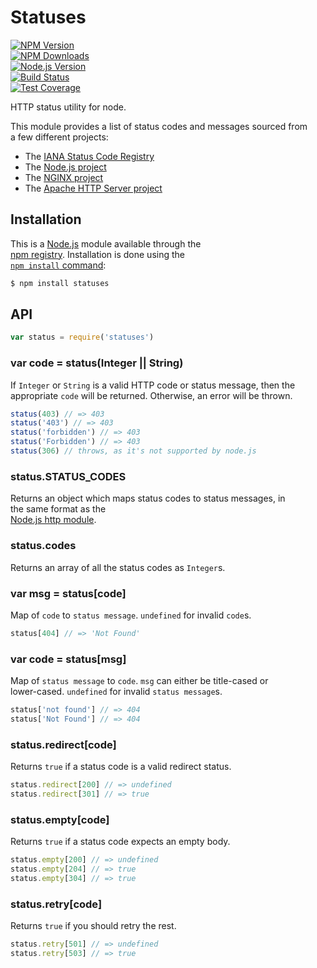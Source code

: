 # Statuses  
  
[![NPM Version][npm-image]][npm-url]  
[![NPM Downloads][downloads-image]][downloads-url]  
[![Node.js Version][node-version-image]][node-version-url]  
[![Build Status][travis-image]][travis-url]  
[![Test Coverage][coveralls-image]][coveralls-url]  
  
HTTP status utility for node.  
  
This module provides a list of status codes and messages sourced from  
a few different projects:  
  
  * The [IANA Status Code Registry](https://www.iana.org/assignments/http-status-codes/http-status-codes.xhtml)  
  * The [Node.js project](https://nodejs.org/)  
  * The [NGINX project](https://www.nginx.com/)  
  * The [Apache HTTP Server project](https://httpd.apache.org/)  
  
## Installation  
  
This is a [Node.js](https://nodejs.org/en/) module available through the  
[npm registry](https://www.npmjs.com/). Installation is done using the  
[`npm install` command](https://docs.npmjs.com/getting-started/installing-npm-packages-locally):  
  
```sh  
$ npm install statuses  
```  
  
## API  
  
<!-- eslint-disable no-unused-vars -->  
  
```js  
var status = require('statuses')  
```  
  
### var code = status(Integer || String)  
  
If `Integer` or `String` is a valid HTTP code or status message, then the  
appropriate `code` will be returned. Otherwise, an error will be thrown.  
  
<!-- eslint-disable no-undef -->  
  
```js  
status(403) // => 403  
status('403') // => 403  
status('forbidden') // => 403  
status('Forbidden') // => 403  
status(306) // throws, as it's not supported by node.js  
```  
  
### status.STATUS_CODES  
  
Returns an object which maps status codes to status messages, in  
the same format as the  
[Node.js http module](https://nodejs.org/dist/latest/docs/api/http.html#http_http_status_codes).  
  
### status.codes  
  
Returns an array of all the status codes as `Integer`s.  
  
### var msg = status[code]  
  
Map of `code` to `status message`. `undefined` for invalid `code`s.  
  
<!-- eslint-disable no-undef, no-unused-expressions -->  
  
```js  
status[404] // => 'Not Found'  
```  
  
### var code = status[msg]  
  
Map of `status message` to `code`. `msg` can either be title-cased or  
lower-cased. `undefined` for invalid `status message`s.  
  
<!-- eslint-disable no-undef, no-unused-expressions -->  
  
```js  
status['not found'] // => 404  
status['Not Found'] // => 404  
```  
  
### status.redirect[code]  
  
Returns `true` if a status code is a valid redirect status.  
  
<!-- eslint-disable no-undef, no-unused-expressions -->  
  
```js  
status.redirect[200] // => undefined  
status.redirect[301] // => true  
```  
  
### status.empty[code]  
  
Returns `true` if a status code expects an empty body.  
  
<!-- eslint-disable no-undef, no-unused-expressions -->  
  
```js  
status.empty[200] // => undefined  
status.empty[204] // => true  
status.empty[304] // => true  
```  
  
### status.retry[code]  
  
Returns `true` if you should retry the rest.  
  
<!-- eslint-disable no-undef, no-unused-expressions -->  
  
```js  
status.retry[501] // => undefined  
status.retry[503] // => true  
```  
  
[npm-image]: https://img.shields.io/npm/v/statuses.svg  
[npm-url]: https://npmjs.org/package/statuses  
[node-version-image]: https://img.shields.io/node/v/statuses.svg  
[node-version-url]: https://nodejs.org/en/download  
[travis-image]: https://img.shields.io/travis/jshttp/statuses.svg  
[travis-url]: https://travis-ci.org/jshttp/statuses  
[coveralls-image]: https://img.shields.io/coveralls/jshttp/statuses.svg  
[coveralls-url]: https://coveralls.io/r/jshttp/statuses?branch=master  
[downloads-image]: https://img.shields.io/npm/dm/statuses.svg  
[downloads-url]: https://npmjs.org/package/statuses  
